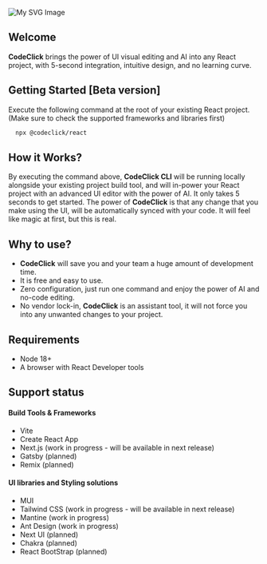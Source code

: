 
![My SVG Image](https://www.codeclick.dev/full_logo.svg)


## Welcome

**CodeClick** brings the power of UI visual editing and AI into any React project, with 5-second integration, intuitive design, and no learning curve.


## Getting Started [Beta version]
Execute the following command at the root of your existing React project.
(Make sure to check the supported frameworks and libraries first)

```bash
  npx @codeclick/react
```

## How it Works?
By executing the command above, **CodeClick CLI** will be running locally alongside your existing project build tool, and will in-power your React project with an advanced UI editor with the power of AI.
It only takes 5 seconds to get started.
The power of **CodeClick** is that any change that you make using the UI, will be automatically synced with your code.
It will feel like magic at first, but this is real.

## Why to use?
- **CodeClick** will save you and your team a huge amount of development time.
- It is free and easy to use.
- Zero configuration, just run one command and enjoy the power of AI and no-code editing.
- No vendor lock-in, **CodeClick** is an assistant tool, it will not force you into any unwanted changes to your project.

## Requirements
- Node 18+
- A browser with React Developer tools

## Support status

#### Build Tools & Frameworks

- Vite
- Create React App
- Next.js (work in progress - will be available in next release)
- Gatsby (planned)
- Remix (planned)

#### UI libraries and Styling solutions

- MUI
- Tailwind CSS (work in progress - will be available in next release)
- Mantine (work in progress)
- Ant Design (work in progress)
- Next UI (planned)
- Chakra (planned)
- React BootStrap (planned)


